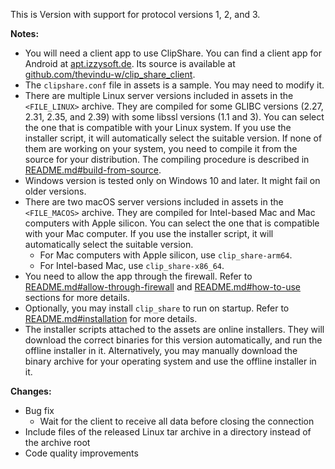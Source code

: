 This is Version <VERSION> with support for protocol versions 1, 2, and 3.

**Notes:**
- You will need a client app to use ClipShare. You can find a client app for Android at [apt.izzysoft.de](https://apt.izzysoft.de/fdroid/index/apk/com.tw.clipshare/). Its source is available at [github.com/thevindu-w/clip_share_client](https://github.com/thevindu-w/clip_share_client).
- The `clipshare.conf` file in assets is a sample. You may need to modify it.
- There are multiple Linux server versions included in assets in the `<FILE_LINUX>` archive. They are compiled for some GLIBC versions (2.27, 2.31, 2.35, and 2.39) with some libssl versions (1.1 and 3). You can select the one that is compatible with your Linux system. If you use the installer script, it will automatically select the suitable version. If none of them are working on your system, you need to compile it from the source for your distribution. The compiling procedure is described in [README.md#build-from-source](https://github.com/thevindu-w/clip_share_server#build-from-source).
- Windows version is tested only on Windows 10 and later. It might fail on older versions.
- There are two macOS server versions included in assets in the `<FILE_MACOS>` archive. They are compiled for Intel-based Mac and Mac computers with Apple silicon. You can select the one that is compatible with your Mac computer. If you use the installer script, it will automatically select the suitable version.
  - For Mac computers with Apple silicon, use `clip_share-arm64`.
  - For Intel-based Mac, use `clip_share-x86_64`.
- You need to allow the app through the firewall. Refer to [README.md#allow-through-firewall](https://github.com/thevindu-w/clip_share_server#allow-through-firewall) and [README.md#how-to-use](https://github.com/thevindu-w/clip_share_server#how-to-use) sections for more details.
- Optionally, you may install `clip_share` to run on startup. Refer to [README.md#installation](https://github.com/thevindu-w/clip_share_server#installation) for more details.
- The installer scripts attached to the assets are online installers. They will download the correct binaries for this version automatically, and run the offline installer in it. Alternatively, you may manually download the binary archive for your operating system and use the offline installer in it.

**Changes:**
- Bug fix
  - Wait for the client to receive all data before closing the connection
- Include files of the released Linux tar archive in a directory instead of the archive root
- Code quality improvements
